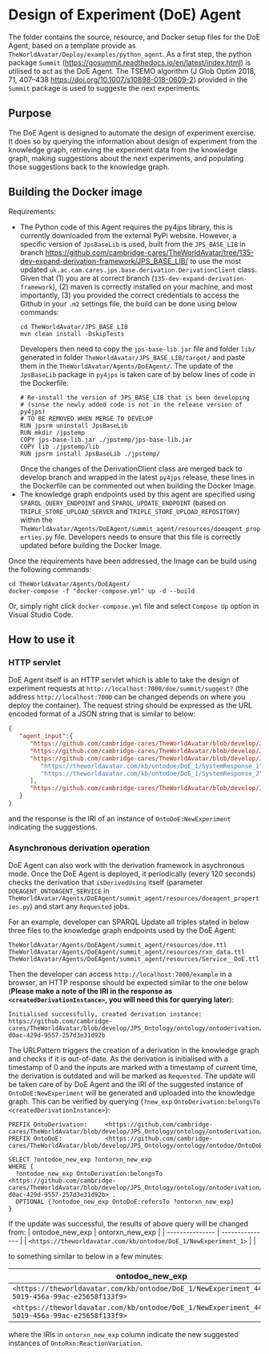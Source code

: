 # Design of Experiment (DoE) Agent
The folder contains the source, resource, and Docker setup files for the DoE Agent, based on a template provide as `TheWorldAvatar/Deploy/examples/python_agent`. As a first step, the python package `Summit` (https://gosummit.readthedocs.io/en/latest/index.html) is utilised to act as the DoE Agent. The TSEMO algorithm (J Glob Optim 2018, 71, 407–438 https://doi.org/10.1007/s10898-018-0609-2) provided in the `Summit` package is used to suggeste the next experiments. 

## Purpose
The DoE Agent is designed to automate the design of experiment exercise. It does so by querying the information about design of experiment from the knowledge graph, retrieving the experiment data from the knowledge graph, making suggestions about the next experiments, and populating those suggestions back to the knowledge graph. 

## Building the Docker image
Requirements:

* The Python code of this Agent requires the py4jps library, this is currently downloaded from the external PyPi website. However, a specific version of `JpsBaseLib` is used, built from the `JPS_BASE_LIB` in branch https://github.com/cambridge-cares/TheWorldAvatar/tree/135-dev-expand-derivation-framework/JPS_BASE_LIB/ to use the most updated `uk.ac.cam.cares.jps.base.derivation.DerivationClient` class. Given that (1) you are at correct branch (`135-dev-expand-derivation-framework`), (2) maven is correctly installed on your machine, and most importantly, (3) you provided the correct credentials to access the Github in your `.m2` settings file, the build can be done using below commands:
    ```
    cd TheWorldAvatar/JPS_BASE_LIB
    mvn clean install -DskipTests
    ```
    Developers then need to copy the `jps-base-lib.jar` file and folder `lib/` generated in folder `TheWorldAvatar/JPS_BASE_LIB/target/` and paste them in the `TheWorldAvatar/Agents/DoEAgent/`. The update of the `JpsBaseLib` package in `py4jps` is taken care of by below lines of code in the Dockerfile:
    ```
    # Re-install the version of JPS_BASE_LIB that is been developing
    # (sinse the newly added code is not in the release version of py4jps)
    # TO BE REMOVED WHEN MERGE TO DEVELOP
    RUN jpsrm uninstall JpsBaseLib
    RUN mkdir /jpstemp
    COPY jps-base-lib.jar ./jpstemp/jps-base-lib.jar
    COPY lib ./jpstemp/lib
    RUN jpsrm install JpsBaseLib ./jpstemp/
    ``` 
    Once the changes of the DerivationClient class are merged back to develop branch and wrapped in the latest `py4jps` release, these lines in the Dockerfile can be commented out when building the Docker Image.
* The knowledge graph endpoints used by this agent are specified using `SPARQL_QUERY_ENDPOINT` and `SPARQL_UPDATE_ENDPOINT` (based on `TRIPLE_STORE_UPLOAD_SERVER` and `TRIPLE_STORE_UPLOAD_REPOSITORY`) within the `TheWorldAvatar/Agents/DoEAgent/summit_agent/resources/doeagent_properties.py` file. Developers needs to ensure that this file is correctly updated before building the Docker Image.

Once the requirements have been addressed, the Image can be build using the following commands:
```
cd TheWorldAvatar/Agents/DoEAgent/
docker-compose -f "docker-compose.yml" up -d --build
```
Or, simply right click `docker-compose.yml` file and select `Compose Up` option in Visual Studio Code.

## How to use it
### HTTP servlet
DoE Agent itself is an HTTP servlet which is able to take the design of experiment requests at `http://localhost:7000/doe/summit/suggest?` (the address `http://localhost:7000` can be changed depends on where you deploy the container). The request string should be expressed as the URL encoded format of a JSON string that is similar to below:
```json
{
   "agent_input":{
      "https://github.com/cambridge-cares/TheWorldAvatar/blob/develop/JPS_Ontology/ontology/ontodoe/OntoDoE.owl#Strategy":"https://theworldavatar.com/kb/ontodoe/DoE_1/Strategy_1",
      "https://github.com/cambridge-cares/TheWorldAvatar/blob/develop/JPS_Ontology/ontology/ontodoe/OntoDoE.owl#Domain":"https://theworldavatar.com/kb/ontodoe/DoE_1/Domain_1",
      "https://github.com/cambridge-cares/TheWorldAvatar/blob/develop/JPS_Ontology/ontology/ontodoe/OntoDoE.owl#SystemResponse":[
         "https://theworldavatar.com/kb/ontodoe/DoE_1/SystemResponse_1",
         "https://theworldavatar.com/kb/ontodoe/DoE_1/SystemResponse_2"
      ],
      "https://github.com/cambridge-cares/TheWorldAvatar/blob/develop/JPS_Ontology/ontology/ontodoe/OntoDoE.owl#HistoricalData":"https://theworldavatar.com/kb/ontodoe/DoE_1/HistoricalData_1"
   }
}
```
and the response is the IRI of an instance of `OntoDoE:NewExperiment` indicating the suggestions.

### Asynchronous derivation operation
DoE Agent can also work with the derivation framework in asychronous mode. Once the DoE Agent is deployed, it periodically (every 120 seconds) checks the derivation that `isDerivedUsing` itself (parameter `DOEAGENT_ONTOAGENT_SERVICE` in `TheWorldAvatar/Agents/DoEAgent/summit_agent/resources/doeagent_properties.py`) and start any `Requested` jobs.

For an example, developer can SPARQL Update all triples stated in below three files to the knowledge graph endpoints used by the DoE Agent:
```
TheWorldAvatar/Agents/DoEAgent/summit_agent/resources/doe.ttl
TheWorldAvatar/Agents/DoEAgent/summit_agent/resources/rxn_data.ttl
TheWorldAvatar/Agents/DoEAgent/summit_agent/resources/Service__DoE.ttl
```
Then the developer can access `http://localhost:7000/example` in a browser, an HTTP response should be expected similar to the one below (**Please make a note of the IRI in the response as `<createdDerivationInstance>`, you will need this for querying later**):
```
Initialised successfully, created derivation instance: https://github.com/cambridge-cares/TheWorldAvatar/blob/develop/JPS_Ontology/ontology/ontoderivation/OntoDerivation.owl#derivede72edb7e-d0ac-429d-9557-257d3e31d92b
```
The URLPattern triggers the creation of a derivation in the knowledge graph and checks if it is out-of-date. As the derivation is initialised with a timestamp of 0 and the inputs are marked with a timestamp of current time, the derivation is outdated and will be marked as `Requested`. The update will be taken care of by DoE Agent and the IRI of the suggested instance of `OntoDoE:NewExperiment` will be generated and uploaded into the knowledge graph. This can be verified by querying {`?new_exp` `OntoDerivation:belongsTo` `<createdDerivationInstance>`}:
```
PREFIX OntoDerivation:     <https://github.com/cambridge-cares/TheWorldAvatar/blob/develop/JPS_Ontology/ontology/ontoderivation/OntoDerivation.owl#>
PREFIX OntoDoE:            <https://github.com/cambridge-cares/TheWorldAvatar/blob/develop/JPS_Ontology/ontology/ontodoe/OntoDoE.owl#>

SELECT ?ontodoe_new_exp ?ontorxn_new_exp
WHERE {
  ?ontodoe_new_exp OntoDerivation:belongsTo <https://github.com/cambridge-cares/TheWorldAvatar/blob/develop/JPS_Ontology/ontology/ontoderivation/OntoDerivation.owl#derivede72edb7e-d0ac-429d-9557-257d3e31d92b> .
  OPTIONAL {?ontodoe_new_exp OntoDoE:refersTo ?ontorxn_new_exp}
}
```
If the update was successful, the results of above query will be changed from:
  | ontodoe_new_exp | ontorxn_new_exp |
  | --------------- | --------------- |
  | `<https://theworldavatar.com/kb/ontodoe/DoE_1/NewExperiment_1>` | |

to something similar to below in a few minutes:

  | ontodoe_new_exp | ontorxn_new_exp |
  | --------------- | --------------- |
  | `<https://theworldavatar.com/kb/ontodoe/DoE_1/NewExperiment_44ac0be0-5019-456a-99ac-e25658f133f9>` | `<https://theworldavatar.com/kb/ontorxn/ReactionVariation_fa5d622f-7646-44a6-801c-7baf4d4d7a72>` |
  | `<https://theworldavatar.com/kb/ontodoe/DoE_1/NewExperiment_44ac0be0-5019-456a-99ac-e25658f133f9>` | `<https://theworldavatar.com/kb/ontorxn/ReactionVariation_b6b6409b-cf4c-428a-b1cc-a7693797717c>` |

where the IRIs in `ontorxn_new_exp` column indicate the new suggested instances of `OntoRxn:ReactionVariation`.
